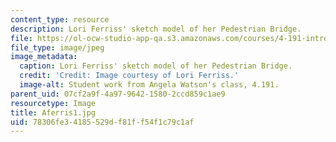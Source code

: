 ```yaml
---
content_type: resource
description: Lori Ferriss' sketch model of her Pedestrian Bridge.
file: https://ol-ocw-studio-app-qa.s3.amazonaws.com/courses/4-191-introduction-to-integrated-design-fall-2006/78306fe34185529df81ff54f1c79c1af_Aferris1.jpg
file_type: image/jpeg
image_metadata:
  caption: Lori Ferriss' sketch model of her Pedestrian Bridge.
  credit: 'Credit: Image courtesy of Lori Ferriss.'
  image-alt: Student work from Angela Watson's class, 4.191.
parent_uid: 07cf2a9f-4a97-9642-1580-2ccd859c1ae9
resourcetype: Image
title: Aferris1.jpg
uid: 78306fe3-4185-529d-f81f-f54f1c79c1af
---
```

